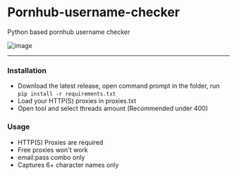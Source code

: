 # Pornhub-username-checker
Python based pornhub username checker

![image](https://user-images.githubusercontent.com/51265624/166145955-33ae3ff1-eb48-48ea-8929-79ab403f0f11.png)

--------------------------------------
### Installation
- Download the latest release, open command prompt in the folder, run `pip install -r requirements.txt`
- Load your HTTP(S) proxies in proxies.txt
- Open tool and select threads amount (Recommended under 400)

### Usage

- HTTP(S) Proxies are required
- Free proxies won't work
- email:pass combo only
- Captures 6+ character names only
